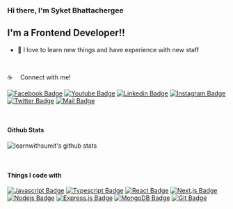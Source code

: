 ### Hi there, I'm Syket Bhattachergee

## I'm a Frontend Developer!!

- 🔭 I love to learn new things and have experience with new staff

<br />

:coffee: &emsp;Connect with me!

[![Facebook Badge](https://img.shields.io/badge/Facebook-1877F2?style=for-the-badge&logo=facebook&logoColor=white)](https://facebook.com/syketb) 
[![Youtube Badge](https://img.shields.io/badge/YouTube-FF0000?style=for-the-badge&logo=youtube&logoColor=white)](https://www.youtube.com/channel/UCaVMXHdVSp_5TS2L8EYgbmQ) 
[![Linkedin Badge](https://img.shields.io/badge/LinkedIn-0077B5?style=for-the-badge&logo=linkedin&logoColor=white)](https://www.linkedin.com/in/syketb/) 
[![Instagram Badge](https://img.shields.io/badge/Instagram-E4405F?style=for-the-badge&logo=instagram&logoColor=white)](https://instagram.com/syket_insta)
[![Twitter Badge](https://img.shields.io/badge/Twitter-1DA1F2?style=for-the-badge&logo=twitter&logoColor=white)](https://twitter.com/syketb_twt) 
[![Mail Badge](https://img.shields.io/badge/Gmail-D14836?style=for-the-badge&logo=gmail&logoColor=white)](mailto:syketweb@gmail.com)

<br />

#### Github Stats

![learnwithsumit's github stats](https://github-readme-stats.vercel.app/api?username=syket-git&count_private=true&theme=tokyonight&hide=contribs,prs)

<br />

#### Things I code with

[![Javascript Badge](https://img.shields.io/badge/-Javascript-F0DB4F?style=for-the-badge&labelColor=black&logo=javascript&logoColor=F0DB4F)](#) [![Typescript Badge](https://img.shields.io/badge/-Typescript-007acc?style=for-the-badge&labelColor=black&logo=typescript&logoColor=007acc)](#) [![React Badge](https://img.shields.io/badge/-React-61DBFB?style=for-the-badge&labelColor=black&logo=react&logoColor=61DBFB)](#) [![Next.js Badge](https://img.shields.io/badge/next.js-000000?style=for-the-badge&logo=nextdotjs&logoColor=white)](#) [![Nodejs Badge](https://img.shields.io/badge/-Nodejs-3C873A?style=for-the-badge&labelColor=black&logo=node.js&logoColor=3C873A)](#) [![Express.js Badge](https://img.shields.io/badge/Express.js-000000?style=for-the-badge&logo=express&logoColor=white)](#) [![MongoDB Badge](https://img.shields.io/badge/MongoDB-4EA94B?style=for-the-badge&logo=mongodb&logoColor=white)](#) [![Git Badge](https://img.shields.io/badge/Git-F05032?style=for-the-badge&logo=git&logoColor=white)](#)


